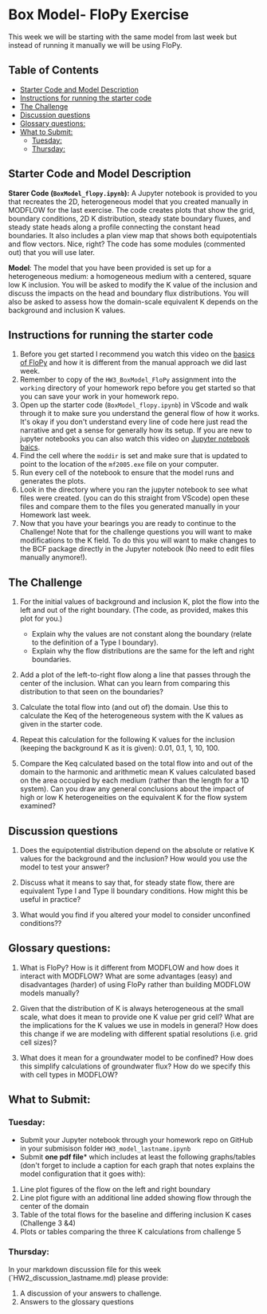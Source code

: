 # Box Model- FloPy Exercise <!-- omit in toc -->

This week we will be starting with the same model from last week but instead of running it manually we will be using FloPy.

## Table of Contents <!-- omit in toc -->
- [Starter Code and Model Description](#starter-code-and-model-description)
- [Instructions for running the starter code](#instructions-for-running-the-starter-code)
- [The Challenge](#the-challenge)
- [Discussion questions](#discussion-questions)
- [Glossary questions:](#glossary-questions)
- [What to Submit:](#what-to-submit)
  - [Tuesday:](#tuesday)
  - [Thursday:](#thursday)

## Starter Code and Model Description
**Starer Code (`BoxModel_flopy.ipynb`):** A Jupyter notebook is provided to you that recreates the 2D, heterogeneous model that you created manually in MODFLOW for the last exercise.  The code creates plots that show the grid, boundary conditions, 2D K distribution, steady state boundary fluxes, and steady state heads along a profile connecting the constant head boundaries.  It also includes a plan view map that shows both equipotentials and flow vectors.  Nice, right?  The code has some modules (commented out) that you will use later.

​**Model**: The model that you have been provided is set up for a heterogeneous medium:  a homogeneous medium with a centered, square low K inclusion.  You will be asked to modify the K value of the inclusion and discuss the impacts on the head and boundary flux distributions.  You will also be asked to assess how the domain-scale equivalent K depends on the background and inclusion K values.  

## Instructions for running the starter code
1. Before you get started I recommend you watch this video on the [basics of FloPy](https://arizona.hosted.panopto.com/Panopto/Pages/Viewer.aspx?id=b9563086-6209-42f4-acb1-ae2f00128f72) and how it is different from the manual approach we did last week. 
2. Remember to copy of the `HW3_BoxModel_FloPy` assignment into the `working` directory of your homework repo before you get started so that you can save your work in your homework repo. 
3.  Open up the starter code (`BoxModel_flopy.ipynb`) in VScode and walk through it to make sure you understand the general flow of how it works. It's okay if you don't understand every line of code here just read the narrative and get a sense for generally how its setup.  If you are new to jupyter notebooks you can also watch this video on [Jupyter notebook baics](https://arizona.hosted.panopto.com/Panopto/Pages/Viewer.aspx?id=13a9b4bb-4729-43e7-ac63-ae2f001adada).
4.  Find the cell where the `moddir` is set and make sure that is updated to point to the location of the `mf2005.exe` file on your computer. 
5.  Run every cell of the notebook to ensure that the model runs and generates the plots. 
6.  Look in the directory where you ran the jupyter notebook to see what files were created. (you can do this straight from VScode) open these files and compare them to the files you generated manually in your Homework last week. 
7. Now that you have your bearings you are ready to continue to the Challenge! Note that for the challenge questions you will want to make modifications to the K field. To do this you will want to make changes to the BCF package directly in the Jupyter notebook (No need to edit files manually anymore!).  

## The Challenge
1.  For the initial values of background and inclusion K, plot the flow into the left and out of the right boundary.  (The code, as provided, makes this plot for you.)  
       - Explain why the values are not constant along the boundary (relate to the definition of a Type I boundary).  
       - Explain why the flow distributions are the same for the left and right boundaries.

2. Add a plot of the left-to-right flow along a line that passes through the center of the inclusion.  What can you learn from comparing this distribution to that seen on the boundaries?

3. Calculate the total flow into (and out of) the domain.  Use this to calculate the Keq of the heterogeneous system with the K values as given in the starter code.  
   
4. Repeat this calculation for the following K values for the inclusion (keeping the background K as it is given):  0.01, 0.1, 1, 10, 100.  
   
5. Compare the Keq calculated based on the total flow into and out of the domain to the harmonic and arithmetic mean K values calculated based on the area occupied by each medium (rather than the length for a 1D system).  Can you draw any general conclusions about the impact of high or low K heterogeneities on the equivalent K for the flow system examined?

## Discussion questions 
1. Does the equipotential distribution depend on the absolute or relative K values for the background and the inclusion?  How would you use the model to test your answer?
   
2. Discuss what it means to say that, for steady state flow, there are equivalent Type I and Type II boundary conditions.  How might this be useful in practice?

3. What would you find if you altered your model to consider unconfined conditions??

## Glossary questions:
1. What is FloPy?  How is it different from MODFLOW and how does it interact with MODFLOW?  What are some advantages (easy) and disadvantages (harder) of using FloPy rather than building MODFLOW models manually?
   
2. Given that the distribution of K is always heterogeneous at the small scale, what does it mean to provide one K value per grid cell? What are the implications for the K values we use in models in general? How does this change if we are modeling with different spatial resolutions (i.e. grid cell sizes)?
   
3.  What does it mean for a groundwater model to be confined? How does this simplify calculations of groundwater flux? How do we specify this with cell types in MODFLOW?  


## What to Submit: 
###  Tuesday: 
- Submit your Jupyter notebook through your homework repo on GitHub in your submisison folder `HW3_model_lastname.ipynb`
- Submit **one pdf file*** which includes at least the following graphs/tables (don't forget to include a caption for each graph that notes explains the model configuration that it goes with):
1. Line plot figures of the flow on the left and right boundary
2. Line plot figure with an additional line added showing flow through the center of the domain
3. Table of the total flows for the baseline and differing inclusion K cases (Challenge 3 &4)
4. Plots or tables comparing the three K calculations from challenge 5

### Thursday: 
In your markdown discussion file for this week (`HW2_discussion_lastname.md) please provide:
1) A discussion of your answers to challenge. 
2) Answers to the glossary questions
